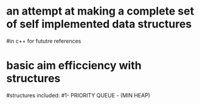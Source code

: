 # an attempt at making a complete set of self implemented data structures
#in c++ for fututre references
# basic aim efficciency with structures
#structures included:
#1- PRIORITY QUEUE - (MIN HEAP)
